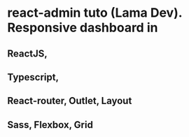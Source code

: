 # react-admin tuto (Lama Dev). Responsive dashboard in 

## ReactJS, 
## Typescript, 
## React-router, Outlet, Layout
## Sass, Flexbox, Grid
